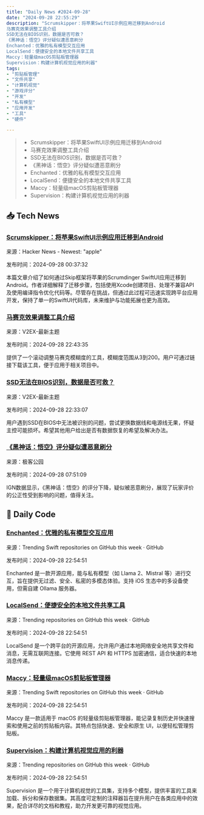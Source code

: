 ```yaml
---
title: "Daily News #2024-09-28"
date: "2024-09-28 22:55:29"
description: "Scrumskipper：将苹果SwiftUI示例应用迁移到Android
马赛克效果调整工具介绍
SSD无法在BIOS识别，数据是否可救？
《黑神话：悟空》评分疑似遭恶意刷分
Enchanted：优雅的私有模型交互应用
LocalSend：便捷安全的本地文件共享工具
Maccy：轻量级macOS剪贴板管理器
Supervision：构建计算机视觉应用的利器"
tags: 
- "剪贴板管理"
- "文件共享"
- "计算机视觉"
- "游戏评分"
- "开发"
- "私有模型"
- "应用开发"
- "工具"
- "硬件"

---
```


> - Scrumskipper：将苹果SwiftUI示例应用迁移到Android
> - 马赛克效果调整工具介绍
> - SSD无法在BIOS识别，数据是否可救？
> - 《黑神话：悟空》评分疑似遭恶意刷分
> - Enchanted：优雅的私有模型交互应用
> - LocalSend：便捷安全的本地文件共享工具
> - Maccy：轻量级macOS剪贴板管理器
> - Supervision：构建计算机视觉应用的利器

## 📥 Tech News

### [Scrumskipper：将苹果SwiftUI示例应用迁移到Android](https://skip.tools/blog/scrumskipper/)

来源：Hacker News - Newest: "apple"

发布时间：2024-09-28 00:37:32

本篇文章介绍了如何通过Skip框架将苹果的Scrumdinger SwiftUI应用迁移到Android。作者详细解释了迁移步骤，包括使用Xcode创建项目、处理不兼容API及使用编译指令优化代码等。尽管存在挑战，但通过此过程可迅速实现跨平台应用开发，保持了单一的SwiftUI代码库，未来维护与功能拓展也更为高效。

### [马赛克效果调整工具介绍](https://www.v2ex.com/t/1076621)

来源：V2EX-最新主题

发布时间：2024-09-28 22:43:35

提供了一个滚动调整马赛克模糊度的工具，模糊度范围从3到200。用户可通过链接下载该工具，便于应用于相关项目中。

### [SSD无法在BIOS识别，数据是否可救？](https://www.v2ex.com/t/1076620)

来源：V2EX-最新主题

发布时间：2024-09-28 22:33:07

用户遇到SSD在BIOS中无法被识别的问题，尝试更换数据线和电源线无果，怀疑主控可能损坏。希望其他用户给出是否有数据恢复的希望及解决办法。

### [《黑神话：悟空》评分疑似遭恶意刷分](http://www.geekpark.net/news/341318)

来源：极客公园

发布时间：2024-09-28 07:51:09

IGN数据显示，《黑神话：悟空》的评分下降，疑似被恶意刷分，展现了玩家评价的公正性受到影响的问题，值得关注。

## 💾 Daily Code

### [Enchanted：优雅的私有模型交互应用](https://github.com/AugustDev/enchanted)

来源：Trending Swift repositories on GitHub this week · GitHub

发布时间：2024-09-28 22:54:51

Enchanted 是一款开源应用，能与私有模型（如 Llama 2、Mistral 等）进行交互，旨在提供无过滤、安全、私密的多模态体验。支持 iOS 生态中的多设备使用，但需自建 Ollama 服务器。

### [LocalSend：便捷安全的本地文件共享工具](https://github.com/localsend/localsend)

来源：Trending repositories on GitHub this week · GitHub

发布时间：2024-09-28 22:54:51

LocalSend 是一个跨平台的开源应用，允许用户通过本地网络安全地共享文件和消息，无需互联网连接。它使用 REST API 和 HTTPS 加密通信，适合快速的本地消息传递。

### [Maccy：轻量级macOS剪贴板管理器](https://github.com/p0deje/Maccy)

来源：Trending Swift repositories on GitHub this week · GitHub

发布时间：2024-09-28 22:54:51

Maccy 是一款适用于 macOS 的轻量级剪贴板管理器，能记录复制历史并快速搜索和使用之前的剪贴板内容。其特点包括快速、安全和原生 UI，以便轻松管理剪贴板。

### [Supervision：构建计算机视觉应用的利器](https://github.com/roboflow/supervision)

来源：Trending repositories on GitHub this week · GitHub

发布时间：2024-09-28 22:54:51

Supervision 是一个用于计算机视觉的工具集，支持多个模型，提供丰富的工具来加载、拆分和保存数据集。其高度可定制的注释器旨在提升用户在各类应用中的效果，配合详尽的文档和教程，助力开发更可靠的视觉应用。
